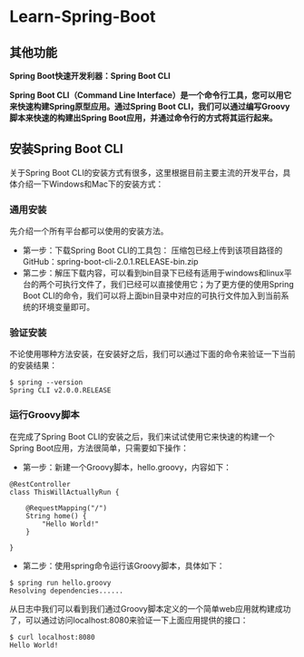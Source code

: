 # Learn-Spring-Boot
## 其他功能
**Spring Boot快速开发利器：Spring Boot CLI**

**Spring Boot CLI（Command Line Interface）是一个命令行工具，您可以用它来快速构建Spring原型应用。通过Spring Boot CLI，我们可以通过编写Groovy脚本来快速的构建出Spring Boot应用，并通过命令行的方式将其运行起来。**


## 安装Spring Boot CLI

关于Spring Boot CLI的安装方式有很多，这里根据目前主要主流的开发平台，具体介绍一下Windows和Mac下的安装方式：

### 通用安装

先介绍一个所有平台都可以使用的安装方法。

- 第一步：下载Spring Boot CLI的工具包：
    压缩包已经上传到该项目路径的GitHub：spring-boot-cli-2.0.1.RELEASE-bin.zip
- 第二步：解压下载内容，可以看到bin目录下已经有适用于windows和linux平台的两个可执行文件了，我们已经可以直接使用它；为了更方便的使用Spring Boot CLI的命令，我们可以将上面bin目录中对应的可执行文件加入到当前系统的环境变量即可。


### 验证安装

不论使用哪种方法安装，在安装好之后，我们可以通过下面的命令来验证一下当前的安装结果：
```
$ spring --version
Spring CLI v2.0.0.RELEASE
```

### 运行Groovy脚本

在完成了Spring Boot CLI的安装之后，我们来试试使用它来快速的构建一个Spring Boot应用，方法很简单，只需要如下操作：

- 第一步：新建一个Groovy脚本，hello.groovy，内容如下：

```
@RestController
class ThisWillActuallyRun {

    @RequestMapping("/")
    String home() {
        "Hello World!"
    }
    
}

```

- 第二步：使用spring命令运行该Groovy脚本，具体如下：

```
$ spring run hello.groovy
Resolving dependencies......

```

从日志中我们可以看到我们通过Groovy脚本定义的一个简单web应用就构建成功了，可以通过访问localhost:8080来验证一下上面应用提供的接口：

```
$ curl localhost:8080
Hello World!

```